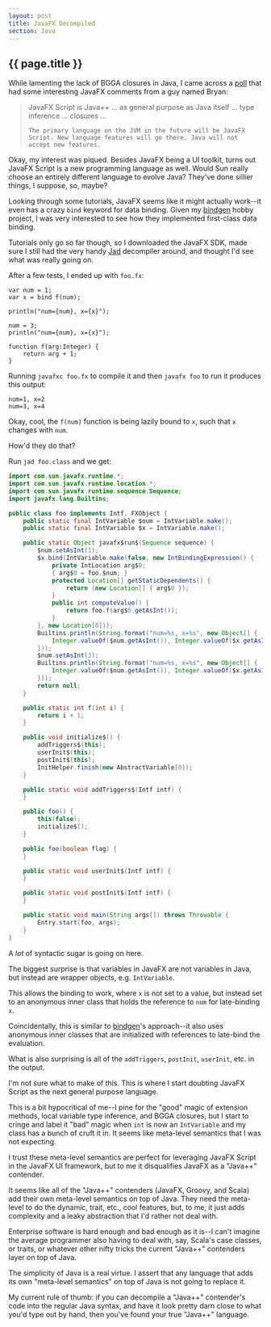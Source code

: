 ```yaml
---
layout: post
title: JavaFX Decompiled
section: Java
---
```


<h2>{{ page.title }}</h2>

While lamenting the lack of BGGA closures in Java, I came across a [poll][1] that had some interesting JavaFX comments from a guy named Bryan: 

<blockquote>
    JavaFX Script is Java++ ... as general purpose as Java itself ... type inference ... closures ...

    The primary language on the JVM in the future will be JavaFX Script. New language features will go there. Java will not accept new features.
</blockquote>

Okay, my interest was piqued. Besides JavaFX being a UI toolkit, turns out JavaFX Script is a new programming language as well. Would Sun really choose an entirely different language to evolve Java? They've done sillier things, I suppose, so, maybe?

Looking through some tutorials, JavaFX seems like it might actually work--it even has a crazy `bind` keyword for data binding. Given my [bindgen][2] hobby project, I was very interested to see how they implemented first-class data binding.

Tutorials only go so far though, so I downloaded the JavaFX SDK, made sure I still had the very handy [Jad][3] decompiler around, and thought I'd see what was really going on.

After a few tests, I ended up with `foo.fx`:

```plain
var num = 1;
var x = bind f(num);

println("num={num}, x={x}");

num = 3;
println("num={num}, x={x}");

function f(arg:Integer) {
    return arg + 1;
}
```

Running `javafxc foo.fx` to compile it and then `javafx foo` to run it produces this output:

```plain
num=1, x=2
num=3, x=4
```

Okay, cool, the `f(num)` function is being lazily bound to `x`, such that `x` changes with `num`.

How'd they do that?

Run `jad foo.class` and we get:

```java
import com.sun.javafx.runtime.*;
import com.sun.javafx.runtime.location.*;
import com.sun.javafx.runtime.sequence.Sequence;
import javafx.lang.Builtins;

public class foo implements Intf, FXObject {
    public static final IntVariable $num = IntVariable.make();
    public static final IntVariable $x = IntVariable.make();

    public static Object javafx$run$(Sequence sequence) {
        $num.setAsInt(1);
        $x.bind(IntVariable.make(false, new IntBindingExpression() {
            private IntLocation arg$0;
            { arg$0 = foo.$num; }
            protected Location[] getStaticDependents() {
                return (new Location[] { arg$0 });
            }
            public int computeValue() {
                return foo.f(arg$0.getAsInt());
            }
        }, new Location[0]));
        Builtins.println(String.format("num=%s, x=%s", new Object[] {
            Integer.valueOf($num.getAsInt()), Integer.valueOf($x.getAsInt())
        }));
        $num.setAsInt(3);
        Builtins.println(String.format("num=%s, x=%s", new Object[] {
            Integer.valueOf($num.getAsInt()), Integer.valueOf($x.getAsInt())
        }));
        return null;
    }

    public static int f(int i) {
        return i + 1;
    }

    public void initialize$() {
        addTriggers$(this);
        userInit$(this);
        postInit$(this);
        InitHelper.finish(new AbstractVariable[0]);
    }

    public static void addTriggers$(Intf intf) {
    }

    public foo() {
        this(false);
        initialize$();
    }

    public foo(boolean flag) {
    }

    public static void userInit$(Intf intf) {
    }

    public static void postInit$(Intf intf) {
    }

    public static void main(String args[]) throws Throwable {
        Entry.start(foo, args);
    }
}
```

A *lot* of syntactic sugar is going on here.

The biggest surprise is that variables in JavaFX are not variables in Java, but instead are wrapper objects, e.g. `IntVariable`.

This allows the binding to work, where `x` is not set to a value, but instead set to an anonymous inner class that holds the reference to `num` for late-binding `x`.

Coincidentally, this is similar to [bindgen][2]'s approach--it also uses anonymous inner classes that are initialized with references to late-bind the evaluation.

What is also surprising is all of the `addTriggers`, `postInit`, `userInit`, etc. in the output.

I'm not sure what to make of this. This is where I start doubting JavaFX Script as the next general purpose language.

This is a bit hypocritical of me--I pine for the "good" magic of extension methods, local variable type inference, and BGGA closures, but I start to cringe and label it "bad" magic when `int` is now an `IntVariable` and my class has a bunch of cruft it in. It seems like meta-level semantics that I was not expecting.

I trust these meta-level semantics are perfect for leveraging JavaFX Script in the JavaFX UI framework, but to me it disqualifies JavaFX as a "Java++" contender.

It seems like all of the "Java++" contenders (JavaFX, Groovy, and Scala) add their own meta-level semantics on top of Java. They need the meta-level to do the dynamic, trait, etc., cool features, but, to me, it just adds complexity and a leaky abstraction that I'd rather not deal with.

Enterprise software is hard enough and bad enough as it is--I can't imagine the average programmer also having to deal with, say, Scala's case classes, or traits, or whatever other nifty tricks the current "Java++" contenders layer on top of Java.

The simplicity of Java is a real virtue. I assert that any language that adds its own "meta-level semantics" on top of Java is not going to replace it.

My current rule of thumb: if you can decompile a "Java++" contender's code into the regular Java syntax, and have it look pretty darn close to what you'd type out by hand, then you've found your true "Java++" language.

[1]: http://java.net/pub/pq/242
[2]: http://github.com/stephenh/bindgen
[3]: http://www.kpdus.com/jad.html

